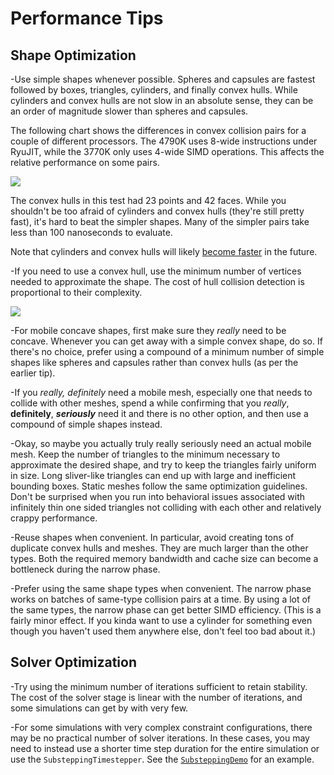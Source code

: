 # Performance Tips

## Shape Optimization
-Use simple shapes whenever possible. Spheres and capsules are fastest followed by boxes, triangles, cylinders, and finally convex hulls. While cylinders and convex hulls are not slow in an absolute sense, they can be an order of magnitude slower than spheres and capsules.

The following chart shows the differences in convex collision pairs for a couple of different processors. The 4790K uses 8-wide instructions under RyuJIT, while the 3770K only uses 4-wide SIMD operations. This affects the relative performance on some pairs.

![](/images/collisionPairRelativePerformance.png)

The convex hulls in this test had 23 points and 42 faces. While you shouldn't be too afraid of cylinders and convex hulls (they're still pretty fast), it's hard to beat the simpler shapes. Many of the simpler pairs take less than 100 nanoseconds to evaluate.

Note that cylinders and convex hulls will likely [become faster](https://github.com/bepu/bepuphysics2/issues/63) in the future.

-If you need to use a convex hull, use the minimum number of vertices needed to approximate the shape. The cost of hull collision detection is proportional to their complexity.

![](/images/hullComplexityCost.png)

-For mobile concave shapes, first make sure they *really* need to be concave. Whenever you can get away with a simple convex shape, do so. If there's no choice, prefer using a compound of a minimum number of simple shapes like spheres and capsules rather than convex hulls (as per the earlier tip).

-If you *really, _definitely_* need a mobile mesh, especially one that needs to collide with other meshes, spend a while confirming that you *really*, **definitely**, ***seriously*** need it and there is no other option, and then use a compound of simple shapes instead.

-Okay, so maybe you actually truly really seriously need an actual mobile mesh. Keep the number of triangles to the minimum necessary to approximate the desired shape, and try to keep the triangles fairly uniform in size. Long sliver-like triangles can end up with large and inefficient bounding boxes. Static meshes follow the same optimization guidelines. Don't be surprised when you run into behavioral issues associated with infinitely thin one sided triangles not colliding with each other and relatively crappy performance.

-Reuse shapes when convenient. In particular, avoid creating tons of duplicate convex hulls and meshes. They are much larger than the other types. Both the required memory bandwidth and cache size can become a bottleneck during the narrow phase.

-Prefer using the same shape types when convenient. The narrow phase works on batches of same-type collision pairs at a time. By using a lot of the same types, the narrow phase can get better SIMD efficiency. (This is a fairly minor effect. If you kinda want to use a cylinder for something even though you haven't used them anywhere else, don't feel too bad about it.)


## Solver Optimization
-Try using the minimum number of iterations sufficient to retain stability. The cost of the solver stage is linear with the number of iterations, and some simulations can get by with very few.

-For some simulations with very complex constraint configurations, there may be no practical number of solver iterations. In these cases, you may need to instead use a shorter time step duration for the entire simulation or use the `SubsteppingTimestepper`. See the [`SubsteppingDemo`](../Demos/SubsteppingDemo.cs) for an example.